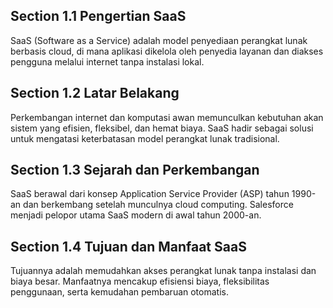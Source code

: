 ## Section 1.1 Pengertian SaaS
SaaS (Software as a Service) adalah model penyediaan perangkat lunak berbasis cloud, di mana aplikasi dikelola oleh penyedia layanan dan diakses pengguna melalui internet tanpa instalasi lokal.

## Section 1.2 Latar Belakang
Perkembangan internet dan komputasi awan memunculkan kebutuhan akan sistem yang efisien, fleksibel, dan hemat biaya. SaaS hadir sebagai solusi untuk mengatasi keterbatasan model perangkat lunak tradisional.

## Section 1.3 Sejarah dan Perkembangan
SaaS berawal dari konsep Application Service Provider (ASP) tahun 1990-an dan berkembang setelah munculnya cloud computing. Salesforce menjadi pelopor utama SaaS modern di awal tahun 2000-an.

## Section 1.4 Tujuan dan Manfaat SaaS
Tujuannya adalah memudahkan akses perangkat lunak tanpa instalasi dan biaya besar. Manfaatnya mencakup efisiensi biaya, fleksibilitas penggunaan, serta kemudahan pembaruan otomatis.